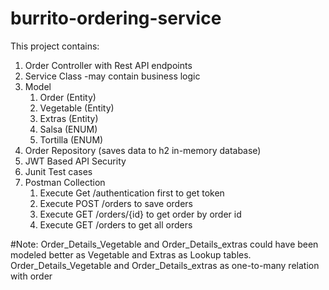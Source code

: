 # burrito-ordering-service
This project contains:

1. Order Controller with Rest API endpoints
2. Service Class -may contain business logic
3. Model
   1. Order (Entity)
   2. Vegetable (Entity)
   3. Extras (Entity)
   4. Salsa (ENUM)
   5. Tortilla (ENUM)
4. Order Repository (saves data to h2 in-memory database)
5. JWT Based API Security
6. Junit Test cases
6. Postman Collection
   1. Execute Get /authentication first to get token
   2. Execute POST /orders to save orders
   3. Execute GET /orders/{id} to get order by order id
   4. Execute GET /orders to get all orders
   

#Note: Order_Details_Vegetable and Order_Details_extras could have been modeled better as Vegetable and Extras as Lookup tables. Order_Details_Vegetable and Order_Details_extras as one-to-many relation with order 




